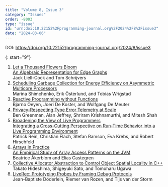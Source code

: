 ```yaml
---
title: "Volume 8, Issue 3"
category: "Issues"
order: -8003
type: "issue"
id: "urn:doi:10.22152%2Fprogramming-journal.org%2F2024%2F8%2Fissue3"
date: "2024-03-06"
---
```

DOI: <https://doi.org/10.22152/programming-journal.org/2024/8/issue3>





{: start="9"}
1. [Let a Thousand Flowers Bloom  
An Algebraic Representation for Edge Graphs](/2024/8/9)  
Jack Liell-Cock and Tom Schrijvers
1. [Scheduling Garbage Collection for Energy Efficiency on Asymmetric Multicore Processors](/2024/8/10)  
Marina Shimchenko, Erik Österlund, and Tobias Wrigstad
1. [Reactive Programming without Functions](/2024/8/11)  
Bjarno Oeyen, Joeri De Koster, and Wolfgang De Meuter
1. [Privacy-Respecting Type Error Telemetry at Scale](/2024/8/12)  
Ben Greenman, Alan Jeffrey, Shriram Krishnamurthi, and Mitesh Shah
1. [Broadening the View of Live Programmers  
Integrating a Cross-Cutting Perspective on Run-Time Behavior into a Live Programming Environment](/2024/8/13)  
Patrick Rein, Christian Flach, Stefan Ramson, Eva Krebs, and Robert Hirschfeld
1. [Arrays in Practice  
An Empirical Study of Array Access Patterns on the JVM](/2024/8/14)  
Beatrice Åkerblom and Elias Castegren
1. [Collective Allocator Abstraction to Control Object Spatial Locality in C++](/2024/8/15)  
Takato Hideshima, Shigeyuki Sato, and Tomoharu Ugawa
1. [LiveRec: Prototyping Probes by Framing Debug Protocols](/2024/8/16)  
Jean-Baptiste Döderlein, Riemer van Rozen, and Tijs van der Storm



